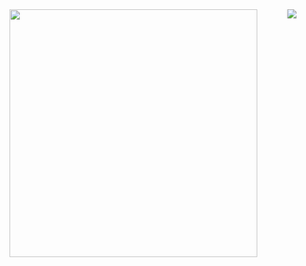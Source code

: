 <img align="left" width="435px" src="https://github-readme-stats.vercel.app/api?username=lightybeam&count_private=true&show_icons=true&bg_color=0d1117&icon_color=ffffff&text_color=cbcbcb&title_color=cbcbcb&border_color=30363d" />

<img align="right" src="https://github-readme-stats.vercel.app/api/top-langs/?username=lightybeam&layout=compact&bg_color=0d1117&icon_color=ffffff&text_color=cbcbcb&title_color=cbcbcb&border_color=30363d" />
